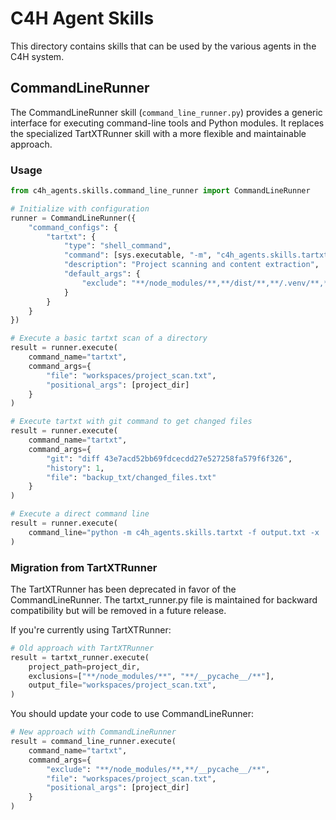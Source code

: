 # C4H Agent Skills

This directory contains skills that can be used by the various agents in the C4H system.

## CommandLineRunner

The CommandLineRunner skill (`command_line_runner.py`) provides a generic interface for executing command-line tools and Python modules. It replaces the specialized TartXTRunner skill with a more flexible and maintainable approach.

### Usage

```python
from c4h_agents.skills.command_line_runner import CommandLineRunner

# Initialize with configuration
runner = CommandLineRunner({
    "command_configs": {
        "tartxt": {
            "type": "shell_command",
            "command": [sys.executable, "-m", "c4h_agents.skills.tartxt"],
            "description": "Project scanning and content extraction",
            "default_args": {
                "exclude": "**/node_modules/**,**/dist/**,**/.venv/**,**/__pycache__/**,**/*.pyc,**/.git/**,**/*.log,**/package-lock.json,**/.DS_Store"
            }
        }
    }
})

# Execute a basic tartxt scan of a directory
result = runner.execute(
    command_name="tartxt",
    command_args={
        "file": "workspaces/project_scan.txt",
        "positional_args": [project_dir]
    }
)

# Execute tartxt with git command to get changed files
result = runner.execute(
    command_name="tartxt",
    command_args={
        "git": "diff 43e7acd52bb69fdcecdd27e527258fa579f6f326",
        "history": 1,
        "file": "backup_txt/changed_files.txt"
    }
)

# Execute a direct command line
result = runner.execute(
    command_line="python -m c4h_agents.skills.tartxt -f output.txt -x '*.pyc' /path/to/project"
)
```

### Migration from TartXTRunner

The TartXTRunner has been deprecated in favor of the CommandLineRunner. The tartxt_runner.py file is maintained for backward compatibility but will be removed in a future release.

If you're currently using TartXTRunner:

```python
# Old approach with TartXTRunner
result = tartxt_runner.execute(
    project_path=project_dir,
    exclusions=["**/node_modules/**", "**/__pycache__/**"],
    output_file="workspaces/project_scan.txt",
)
```

You should update your code to use CommandLineRunner:

```python
# New approach with CommandLineRunner
result = command_line_runner.execute(
    command_name="tartxt",
    command_args={
        "exclude": "**/node_modules/**,**/__pycache__/**",
        "file": "workspaces/project_scan.txt",
        "positional_args": [project_dir]
    }
)
```